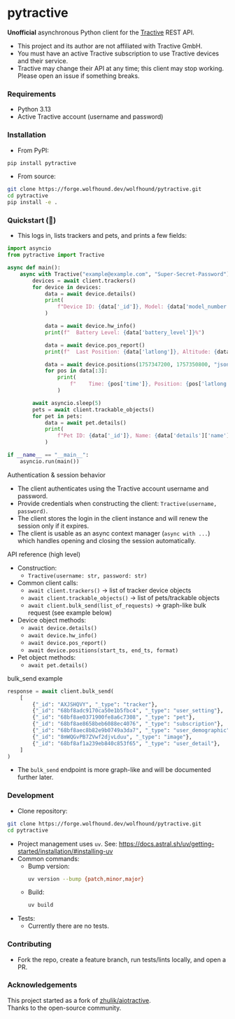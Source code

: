 
# pytractive

**Unofficial** asynchronous Python client for the [Tractive](https://tractive.com) REST API.

- This project and its author are not affiliated with Tractive GmbH.
- You must have an active Tractive subscription to use Tractive devices and their service.
- Tractive may change their API at any time; this client may stop working. Please open an issue if something breaks.



### Requirements
- Python 3.13
- Active Tractive account (username and password)

### Installation
- From PyPI:
```bash
pip install pytractive
```

- From source:
```bash
git clone https://forge.wolfhound.dev/wolfhound/pytractive.git
cd pytractive
pip install -e .
```

### Quickstart (🚧)

- This logs in, lists trackers and pets, and prints a few fields:

```python
import asyncio
from pytractive import Tractive

async def main():
    async with Tractive("example@example.com", "Super-Secret-Password") as client:
        devices = await client.trackers()
        for device in devices:
            data = await device.details()
            print(
                f"Device ID: {data['_id']}, Model: {data['model_number']}, Battery State: {data['battery_state']}"
            )

            data = await device.hw_info()
            print(f"  Battery Level: {data['battery_level']}%")

            data = await device.pos_report()
            print(f"  Last Position: {data['latlong']}, Altitude: {data['altitude']} m")

            data = await device.positions(1757347200, 1757350800, "json")
            for pos in data[:3]:
                print(
                    f"    Time: {pos['time']}, Position: {pos['latlong']}, Altitude: {pos['alt']} m, Speed: {pos['speed']} m/s"
                )

        await asyncio.sleep(5)
        pets = await client.trackable_objects()
        for pet in pets:
            data = await pet.details()
            print(
                f"Pet ID: {data['_id']}, Name: {data['details']['name']}, Type: {data['details']['pet_type']}"
            )

if __name__ == "__main__":
    asyncio.run(main())
```


Authentication & session behavior
- The client authenticates using the Tractive account username and password.
- Provide credentials when constructing the client: ```Tractive(username, password)```.
- The client stores the login in the client instance and will renew the session only if it expires.
- The client is usable as an async context manager (```async with ...```) which handles opening and closing the session automatically.

API reference (high level)
- Construction:
  - ```Tractive(username: str, password: str)```
- Common client calls:
  - ```await client.trackers()``` → list of tracker device objects
  - ```await client.trackable_objects()``` → list of pets/trackable objects
  - ```await client.bulk_send(list_of_requests)``` → graph-like bulk request (see example below)
- Device object methods:
  - ```await device.details()```
  - ```await device.hw_info()```
  - ```await device.pos_report()```
  - ```await device.positions(start_ts, end_ts, format)```
- Pet object methods:
  - ```await pet.details()```

bulk_send example
```python
response = await client.bulk_send(
    [
        {"_id": "AXJSHQVY", "_type": "tracker"},
        {"_id": "68bf8adc9170ca50e1b5fbc4", "_type": "user_setting"},
        {"_id": "68bf8ae0371900fe8a6c7308", "_type": "pet"},
        {"_id": "68bf8ae8658beb6088ec4076", "_type": "subscription"},
        {"_id": "68bf8aec8b82e9b0749a3da7", "_type": "user_demographic"},
        {"_id": "8mWQGvPB7ZVwf2djvLduu", "_type": "image"},
        {"_id": "68bf8af1a239eb840c853f65", "_type": "user_detail"},
    ]
)
```
- The ```bulk_send``` endpoint is more graph-like and will be documented further later.


### Development
- Clone repository:
```bash
git clone https://forge.wolfhound.dev/wolfhound/pytractive.git
cd pytractive
```
- Project management uses ```uv```. See: https://docs.astral.sh/uv/getting-started/installation/#installing-uv
- Common commands:
  - Bump version:
    ```bash
    uv version --bump {patch,minor,major}
    ```
  - Build:
    ```bash
    uv build
    ```
- Tests:
  - Currently there are no tests.

### Contributing
- Fork the repo, create a feature branch, run tests/lints locally, and open a PR.

### Acknowledgements
This project started as a fork of [zhulik/aiotractive](https://github.com/zhulik/aiotractive).
<br>Thanks to the open-source community.

